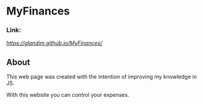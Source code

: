 # MyFinances

### Link: 
*https://glandim.github.io/MyFinances/*


## About

This web page was created with the intention of improving my knowledge in JS.

With this website you can control your expenses.
